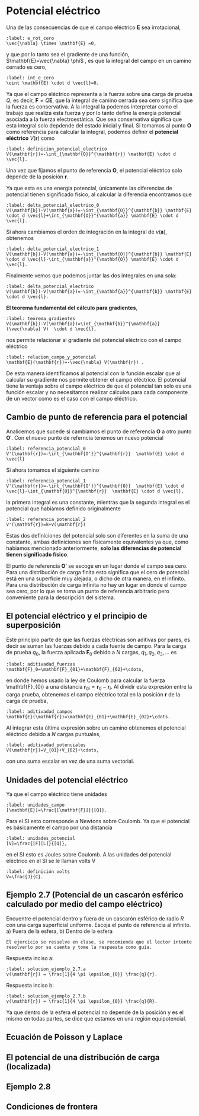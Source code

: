 # Potencial eléctrico

Una de las consecuencias de que el campo eléctrico $\mathbf{E}$ sea irrotacional,

```{math}
:label: e_rot_cero
\vec{\nabla} \times \mathbf{E} =0,
```

y que por lo tanto sea el gradiente de una función, $\mathbf{E}=\vec{\nabla} \phi$ , es que la integral del campo en un camino cerrado es cero,

```{math}
:label: int_e_cero
\oint \mathbf{E} \cdot d \vec{l}=0.
```

Ya que el campo eléctrico representa a la fuerza sobre una carga de prueba $Q$, es decir, $\mathbf{F}=Q \mathbf{E}$, que la integral de camino cerrada sea cero significa que la fuerza es conservativa. A la integral la podemos interpretar como el trabajo que realiza esta fuerza y por lo tanto define la energía potencial asociada a la fuerza electroestática. Que sea conservativa significa que esta integral solo depdende del estado inicial y final. Si tomamos al punto $\mathbf{O}$ como referencia para calcular la integral, podemos definir el **potencial eléctrico** $V(\mathbf{r})$ como

```{math}
:label: definicion_potencial_electrico
V(\mathbf{r})=-\int_{\mathbf{O}}^{\mathbf{r}} \mathbf{E} \cdot d \vec{l}.
```

Una vez que fijamos el punto de referencia $\mathbf{O}$, el potencial eléctrico solo depende de la posición $\mathbf{r}$.

Ya que esta es una energía potencial, únicamente las diferencias de potencial tienen significado físico, al calcular la diferencia encontramos que


```{math}
:label: delta_potencial_electrico_0
V(\mathbf{b})-V(\mathbf{a})=-\int_{\mathbf{O}}^{\mathbf{b}} \mathbf{E} \cdot d \vec{l}+\int_{\mathbf{O}}^{\mathbf{a}} \mathbf{E} \cdot d \vec{l}.
```

Si ahora cambiamos el orden de integración en la integral de $v(\mathbf{a})$, obtenemos

```{math}
:label: delta_potencial_electrico_1
V(\mathbf{b})-V(\mathbf{a})=-\int_{\mathbf{O}}^{\mathbf{b}} \mathbf{E} \cdot d \vec{l}-\int_{\mathbf{a}}^{\mathbf{O}} \mathbf{E} \cdot d \vec{l}.
```
Finalmente vemos que podemos juntar las dos integrales en una sola:

```{math}
:label: delta_potencial_electrico
V(\mathbf{b})-V(\mathbf{a})=-\int_{\mathbf{a}}^{\mathbf{b}} \mathbf{E} \cdot d \vec{l}.
```
**El teorema fundamental del cálculo para gradientes**,

```{math}
:label: teorema_gradientes
V(\mathbf{b})-V(\mathbf{a})=\int_{\mathbf{b}}^{\mathbf{a}} (\vec{\nabla} V)  \cdot d \vec{l},
```

nos permite relacionar al gradiente del potencial eléctrico con el campo eléctrico

```{math}
:label: relacion_campo_y_potencial
\mathbf{E}(\mathbf{r})=-\vec{\nabla} V(\mathbf{r}) .
```
De esta manera identificamos al potencial con la función escalar que al calcular su gradiente nos permite obtener el campo eléctrico. El potencial tiene la ventaja sobre el campo eléctrico de que el potencial tan solo es una función escalar y no necesitamos realizar cálculos para cada componente de un vector como es el caso con el campo eléctrico.

## Cambio de punto de referencia para el potencial

Analicemos que sucede si cambiamos el punto de referencia $\mathbf{O}$ a otro punto $\mathbf{O}'$. Con el nuevo punto de referncia tenemos un nuevo potencial



```{math}
:label: referencia_potencial_0
V'(\mathbf{r})=-\int_{\mathbf{O'}}^{\mathbf{r}}  \mathbf{E} \cdot d \vec{l}
```

Si ahora tomamos el siguiente camino

```{math}
:label: referencia_potencial_1
V'(\mathbf{r})=-\int_{\mathbf{O'}}^{\mathbf{O}}  \mathbf{E} \cdot d \vec{l}-\int_{\mathbf{O}}^{\mathbf{r}}  \mathbf{E} \cdot d \vec{l},
```

la primera integral es una constante, mientras que la segunda integral es el potencial que habíamos definido originalmente

```{math}
:label: referencia_potencial_2
V'(\mathbf{r})=k+V(\mathbf{r}) 
```

Estas dos definiciones del potencial solo son diferentes en la suma de una constante, ambas definiciones son físicamente equivalentes ya que, como habiamos mencionado anteriormente, **solo las diferencias de potencial tienen significado físico**.


El punto de referencia $\mathbf{O'}$ se escoge en un lugar donde el campo sea cero. Para una distribución de carga finita esto significa que el cero de potencial está en una superficie muy alejada, o dicho de otra manera, en el infinito. Para una distribución de carga infinita no hay un lugar en donde el campo sea cero, por lo que se toma un punto de referencia arbitrario pero conveniente para la descripción del sistema.


## El potencial eléctrico y el principio de superposición

Este principio parte de que las fuerzas eléctricas son aditivas por pares, es decir se suman las fuerzas debido a cada fuente de campo. Para la carga de prueba $q_0$, la fuerza aplicada $\mathbf{F}_0$ debido a $N$ cargas, $q_{1},q_2,q_3, \ldots$ es

```{math}
:label: aditivadad_fuerzas
\mathbf{F}_0=\mathbf{F}_{01}+\mathbf{F}_{02}+\cdots,
```

en donde hemos usado la ley de Coulomb para calcular la fuerza \mathbf{F}_{0i} a una distancia $\mathbf{r}_{0i}=\mathbf{r}_{0}-\mathbf{r}_{i}$. Al dividir esta expresión entre la carga prueba, obtenemos el campo eléctrico total en la posición $\mathbf{r}$ de la carga de prueba,


```{math}
:label: aditivadad_campos
\mathbf{E}(\mathbf{r})=\mathbf{E}_{01}+\mathbf{E}_{02}+\cdots.
```

Al integrar esta última expresión sobre un camino obtenemos el potencial eléctrico debido a $N$ cargas puntuales,


```{math}
:label: aditivadad_potenciales
V(\mathbf{r})=V_{01}+V_{02}+\cdots,
```

con una suma escalar en vez de una suma vectorial.

## Unidades del potencial eléctrico

Ya que el campo eléctrico tiene unidades


```{math}
:label: unidades_campo
[\mathbf{E}]=\frac{[\mathbf{F}]}{[Q]}.
```

Para el SI esto corresponde a Newtons sobre Coulomb. Ya que el potencial es básicamente el campo por una distancia


```{math}
:label: unidades_potencial
[V]=\frac{[F][L]}{[Q]},
```

en el SI esto es Joules sobre Coulomb. A las unidades del potencial eléctrico en el SI se le llaman volts V

```{math}
:label: definición volts
V=\frac{J}{C}.
```

## Ejemplo 2.7 (Potencial de un cascarón esférico calculado por medio del campo eléctrico)

Encuentre el potencial dentro y fuera de un cascarón esférico de radio $R$ con una carga superficial uniforme. Escoja el punto de referencia al infinito. a) Fuera de la esfera, b) Dentro de la esfera

```{admonition} Nota
El ejercicio se resuelve en clase, se recomienda que el lector intente resolverlo por su cuenta y tome la respuesta como guía.
```

Respuesta inciso a:

```{math}
:label: solucion_ejemplo_2.7.a
v(\mathbf{r}) = \frac{1}{4 \pi \epsilon_{0}} \frac{q}{r}.
```

Respuesta inciso b:

```{math}
:label: solucion_ejemplo_2.7.b
v(\mathbf{r}) = \frac{1}{4 \pi \epsilon_{0}} \frac{q}{R}.
```

Ya que dentro de la esfera el potencial no depende de la posición y es el mismo en todas partes, se dice que estamos en una región equipotencial.


## Ecuación de Poisson y Laplace

## El potencial de una distribución de carga (localizada)

## Ejemplo 2.8

## Condiciones de frontera